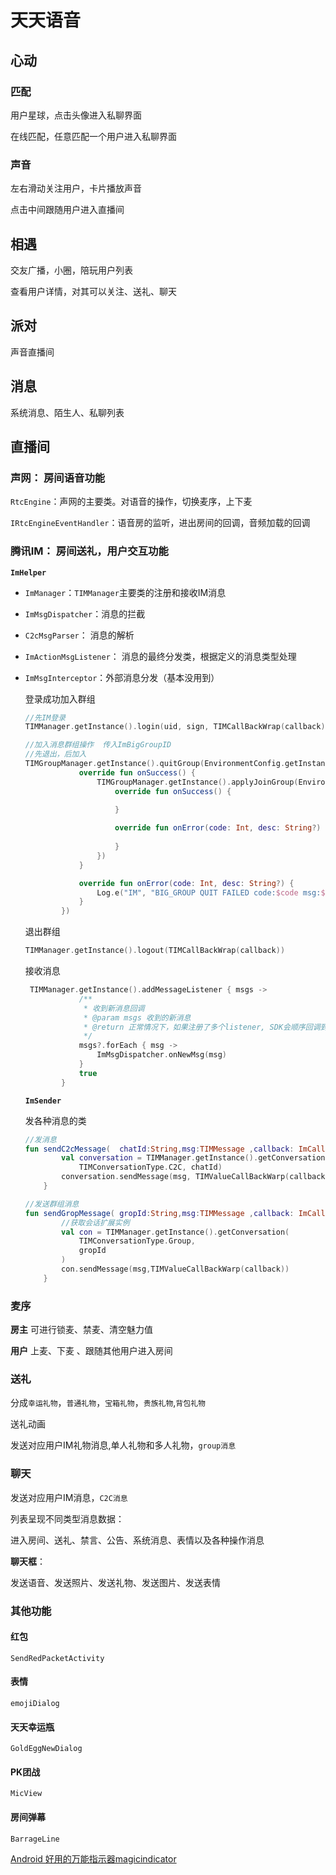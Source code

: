 # 天天语音

## 心动

### 匹配

用户星球，点击头像进入私聊界面

在线匹配，任意匹配一个用户进入私聊界面

### 声音

左右滑动关注用户，卡片播放声音

点击中间跟随用户进入直播间

## 相遇

交友广播，小圈，陪玩用户列表

查看用户详情，对其可以关注、送礼、聊天

## 派对

声音直播间

## 消息

系统消息、陌生人、私聊列表

## 直播间

### 声网： 房间语音功能

`RtcEngine`：声网的主要类。对语音的操作，切换麦序，上下麦

`IRtcEngineEventHandler`：语音房的监听，进出房间的回调，音频加载的回调

### 腾讯IM： 房间送礼，用户交互功能

**`ImHelper`**

- `ImManager`：`TIMManager`主要类的注册和接收IM消息

- `ImMsgDispatcher`：消息的拦截

- `C2cMsgParser`： 消息的解析

- `ImActionMsgListener`： 消息的最终分发类，根据定义的消息类型处理

- `ImMsgInterceptor`：外部消息分发（基本没用到）

  

  登录成功加入群组

  ```kotlin
  //先IM登录
  TIMManager.getInstance().login(uid, sign, TIMCallBackWrap(callback))
  
  //加入消息群组操作  传入ImBigGroupID
  //先退出，后加入
  TIMGroupManager.getInstance().quitGroup(EnvironmentConfig.getInstance().hostConfig.imBigGroupID, object : TIMCallBack {
              override fun onSuccess() {
                  TIMGroupManager.getInstance().applyJoinGroup(EnvironmentConfig.getInstance().hostConfig.imBigGroupID, "", object : TIMCallBack {
                      override fun onSuccess() {
                      
                      }
  
                      override fun onError(code: Int, desc: String?) {
                         
                      }
                  })
              }
  
              override fun onError(code: Int, desc: String?) {
                  Log.e("IM", "BIG_GROUP QUIT FAILED code:$code msg:$desc")
              }
          })
  ```

  退出群组

  ```kotlin
  TIMManager.getInstance().logout(TIMCallBackWrap(callback))
  ```

  接收消息

  ```kotlin
   TIMManager.getInstance().addMessageListener { msgs ->
              /**
               * 收到新消息回调
               * @param msgs 收到的新消息
               * @return 正常情况下，如果注册了多个listener, SDK会顺序回调到所有的listener。当碰到listener的回调返回true的时候，将终止继续回调后续的listener。
               */
              msgs?.forEach { msg ->
                  ImMsgDispatcher.onNewMsg(msg)
              }
              true
          }
  ```

  **`ImSender`**

  发各种消息的类

  ```kotlin
  //发消息
  fun sendC2cMessage(  chatId:String,msg:TIMMessage ,callback: ImCallback?){
          val conversation = TIMManager.getInstance().getConversation(
              TIMConversationType.C2C, chatId)
          conversation.sendMessage(msg, TIMValueCallBackWarp(callback))
      }
  ```

  ```kotlin
  //发送群组消息
  fun sendGropMessage( gropId:String,msg:TIMMessage ,callback: ImCallback?){
          //获取会话扩展实例
          val con = TIMManager.getInstance().getConversation(
              TIMConversationType.Group,
              gropId
          )
          con.sendMessage(msg,TIMValueCallBackWarp(callback))
      }
  ```

### 麦序 

**房主** 可进行锁麦、禁麦、清空魅力值

**用户** 上麦、下麦 、跟随其他用户进入房间

### 送礼 

分成`幸运礼物`，`普通礼物`，`宝箱礼物`，`贵族礼物`,`背包礼物`

送礼动画

发送对应用户IM礼物消息,单人礼物和多人礼物，`group消息`

### 聊天

发送对应用户IM消息，`C2C消息`

列表呈现不同类型消息数据：

进入房间、送礼、禁言、公告、系统消息、表情以及各种操作消息

**聊天框**：

发送语音、发送照片、发送礼物、发送图片、发送表情 

### 其他功能

#### 红包

`SendRedPacketActivity`

#### 表情

`emojiDialog`

#### 天天幸运瓶

`GoldEggNewDialog`

#### PK团战

`MicView`

#### 房间弹幕

`BarrageLine`





[Android 好用的万能指示器magicindicator](https://www.jianshu.com/p/dbde79f374e8)






